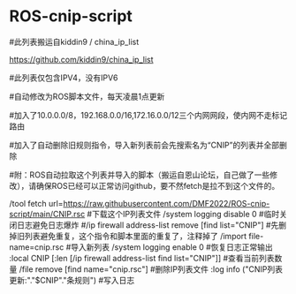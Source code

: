 # ROS-cnip-script
#此列表搬运自kiddin9 / china_ip_list

https://github.com/kiddin9/china_ip_list

#此列表仅包含IPV4，没有IPV6

#自动修改为ROS脚本文件，每天凌晨1点更新

#加入了10.0.0.0/8，192.168.0.0/16,172.16.0.0/12三个内网网段，使内网不走标记路由

#加入了自动删除旧规则指令，导入新列表前会先搜索名为“CNIP”的列表并全部删除

#附：ROS自动拉取这个列表并导入的脚本（搬运自恩山论坛，自己做了一些修改），请确保ROS已经可以正常访问github，要不然fetch是拉不到这个文件的。


/tool fetch url=https://raw.githubusercontent.com/DMF2022/ROS-cnip-script/main/CNIP.rsc
#下载这个IP列表文件
/system logging disable 0
#临时关闭日志避免日志爆炸
#/ip firewall address-list remove [find list="CNIP"]
#先删掉旧列表避免重复，这个指令和脚本里面的重复了，注释掉了
/import file-name=cnip.rsc
#导入新列表
/system logging enable 0
#恢复日志正常输出
:local CNIP [:len [/ip firewall address-list find list="CNIP"]]
#查看当前列表数量
/file remove [find name="cnip.rsc"]
#删除IP列表文件
:log info ("CNIP列表更新:"."$CNIP"."条规则")
#写入日志
